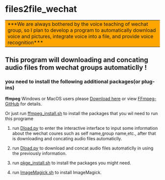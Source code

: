 # files2file_wechat
<table><tr><td bgcolor=orange>***We are always bothered by the voice teaching of wechat group, so I plan to develop a program to automatically download voice and pictures, integrate voice into a file, and provide voice recognition***</td></tr></table> 

## This program will downloading and concating audio files from wechat groups automaticlly !

### you need to install the following **additional** packages(or plug-ins)  
**ffmpeg**
Windows or MacOS users please [Download here](https://ffmpeg.zeranoe.com/builds/) or view [FFmpeg-GitHub](https://github.com/FFmpeg/FFmpeg) for details.  

Or just run [ffmpeg_install.sh](./ffmpeg_install.sh) to install the packages that you wil need to run this programe

1. run [Dload.py](Dload.py) to enter the interactive interface to input some information about the wechat coures such as self name,group name,etc., after that is downloading and concating audio files automaticlly.  

2. run [Dload.py](Dload_Lite.py) to download and concat audio files automaticlly in using the previously information.  

3. run [pkge_install.sh](pkge_install.sh) to install the packages you might need.

4. run [ImageMagick.sh](ImageMagick.sh) to install ImageMagick.  


